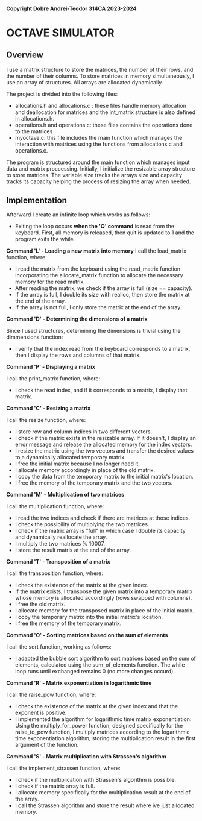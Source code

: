 #### Copyright Dobre Andrei-Teodor 314CA 2023-2024

# OCTAVE SIMULATOR

## Overview
I use a matrix structure to store the matrices, the number of their rows, and
the number of their columns. To store matrices in memory simultaneously, I use
an array of structures. All arrays are allocated dynamically.

The project is divided into the following files:
- allocations.h and allocations.c :
these files handle memory allocation and deallocation for matrices and the
int_matrix structure is also defined in allocations.h.
- operations.h and operations.c:
these files contains the operations done to the matrices
- myoctave.c: this file includes the main function which manages the
interaction with matrices using the functions from allocations.c and
operations.c.

The program is structured around the main function which manages input data and
matrix proccessing. Initially, I initialize the resizable array structure to
store matrices. The variable size tracks the arrays size and capacity tracks
its capacity helping the process of resizing the array when needed.

## Implementation

Afterward I create an infinite loop which works as follows:

- Exiting the loop occurs **when the 'Q' command** is read from the keyboard.
First, all memory is released, then quit is updated to 1 and the program exits
the while.

**Command 'L' - Loading a new matrix into memory**
I call the load_matrix function, where:

- I read the matrix from the keyboard using the read_matrix function
incorporating the allocate_matrix function to allocate the necessary
memory for the read matrix.
- After reading the matrix, we check if the array is full (size == capacity).
- If the array is full, I double its size with realloc, then store the matrix
at the end of the array.
- If the array is not full, I only store the matrix at the end of the array.

**Command 'D' - Determining the dimensions of a matrix**

Since I used structures, determining the dimensions is trivial using the
dimmensions function:
- I verify that the index read from the keyboard corresponds to a matrix,
then I display the rows and columns of that matrix.

**Command 'P' - Displaying a matrix**

I call the print_matrix function, where:

- I check the read index, and if it corresponds to a matrix, I display that
matrix.

**Command 'C' - Resizing a matrix**

I call the resize function, where:

- I store row and column indices in two different vectors.
- I check if the matrix exists in the resizable array. If it doesn't, I display
an error message and release the allocated memory for the index vectors.
- I resize the matrix using the two vectors and transfer the desired values to
a dynamically allocated temporary matrix.
- I free the initial matrix because I no longer need it.
- I allocate memory accordingly in place of the old matrix.
- I copy the data from the temporary matrix to the initial matrix's location.
- I free the memory of the temporary matrix and the two vectors.

**Command 'M' - Multiplication of two matrices**

I call the multiplication function, where:

- I read the two indices and check if there are matrices at those indices.
- I check the possibility of multiplying the two matrices.
- I check if the matrix array is "full" in which case I double its capacity
and dynamically reallocate the array.
- I multiply the two matrices % 10007.
- I store the result matrix at the end of the array.

**Command 'T' - Transposition of a matrix**

I call the transposition function, where:

- I check the existence of the matrix at the given index.
- If the matrix exists, I transpose the given matrix into a temporary matrix
whose memory is allocated accordingly (rows swapped with columns).
- I free the old matrix.
- I allocate memory for the transposed matrix in place of the initial matrix.
- I copy the temporary matrix into the initial matrix's location.
- I free the memory of the temporary matrix.

**Command 'O' - Sorting matrices based on the sum of elements**

I call the sort function, working as follows:

- I adapted the bubble sort algorithm to sort matrices based on the sum of
elements, calculated using the sum_of_elements function. The while loop
runs until exchanged remains 0 (no more changes occurd).

**Command 'R' - Matrix exponentiation in logarithmic time**

I call the raise_pow function, where:

- I check the existence of the matrix at the given index and that the exponent
is positive.
- I implemented the algorithm for logarithmic time matrix exponentiation:
Using the multiply_for_power function, designed specifically for the
raise_to_pow function, I multiply matrices according to the logarithmic time
exponentiation algorithm, storing the multiplication result in the first
argument of the function.

**Command 'S' - Matrix multiplication with Strassen's algorithm**

I call the implement_strassen function, where:

- I check if the multiplication with Strassen's algorithm is possible.
- I check if the matrix array is full.
- I allocate memory specifically for the multiplication result at the end of
the array.
- I call the Strassen algorithm and store the result where ive just allocated
memory.
